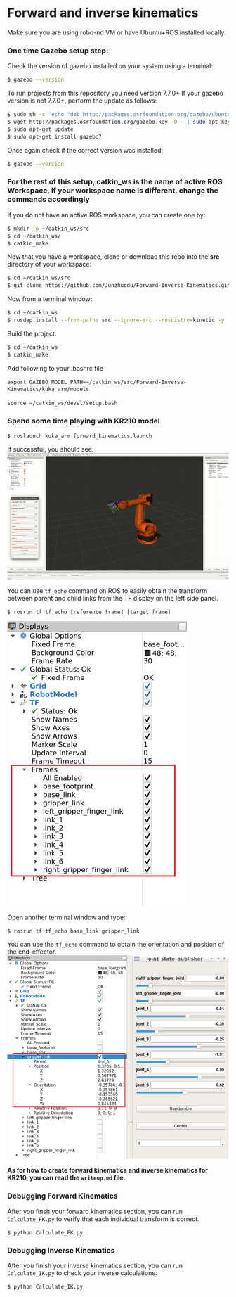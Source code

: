 
# Forward and inverse kinematics

Make sure you are using robo-nd VM or have Ubuntu+ROS installed locally.

### One time Gazebo setup step:
Check the version of gazebo installed on your system using a terminal:
```sh
$ gazebo --version
```
To run projects from this repository you need version 7.7.0+
If your gazebo version is not 7.7.0+, perform the update as follows:
```sh
$ sudo sh -c 'echo "deb http://packages.osrfoundation.org/gazebo/ubuntu-stable `lsb_release -cs` main" > /etc/apt/sources.list.d/gazebo-stable.list'
$ wget http://packages.osrfoundation.org/gazebo.key -O - | sudo apt-key add -
$ sudo apt-get update
$ sudo apt-get install gazebo7
```

Once again check if the correct version was installed:
```sh
$ gazebo --version
```
### For the rest of this setup, catkin_ws is the name of active ROS Workspace, if your workspace name is different, change the commands accordingly

If you do not have an active ROS workspace, you can create one by:
```sh
$ mkdir -p ~/catkin_ws/src
$ cd ~/catkin_ws/
$ catkin_make
```

Now that you have a workspace, clone or download this repo into the **src** directory of your workspace:
```sh
$ cd ~/catkin_ws/src
$ git clone https://github.com/Junzhuodu/Forward-Inverse-Kinematics.git
```

Now from a terminal window:

```sh
$ cd ~/catkin_ws
$ rosdep install --from-paths src --ignore-src --rosdistro=kinetic -y
```
Build the project:
```sh
$ cd ~/catkin_ws
$ catkin_make
```

Add following to your .bashrc file
```
export GAZEBO_MODEL_PATH=~/catkin_ws/src/Forward-Inverse-Kinematics/kuka_arm/models

source ~/catkin_ws/devel/setup.bash
```

[//]: # (Image References)

[image1]: ./misc_images/misc1.png
[image2]: ./misc_images/misc4.png
[image3]: ./misc_images/misc5.png

### Spend some time playing with KR210 model
```
$ roslaunch kuka_arm forward_kinematics.launch 
```
If successful, you should see:
![alt text][image1]

You can use `tf_echo` command on ROS to easily obtain the transform between parent and child links from the TF display on the left side panel.
```
$ rosrun tf tf_echo [reference frame] [target frame] 
```
![alt text][image2]

Open another terminal window and type:
```
$ rosrun tf tf_echo base_link gripper_link
```
You can use the `tf_echo` command to obtain the orientation and position of the end-effector. 
![alt text][image3]

**As for how to create forward kinematics and inverse kinematics for KR210, you can read the `writeup.md` file.**

### Debugging Forward Kinematics
After you finsh your forward kinematics section, you can run `Calculate_FK.py` to verify that each individual transform is correct.
```
$ python Calculate_FK.py
```

### Debugging Inverse Kinematics
After you finish your inverse kinematics section, you can run `Calculate_IK.py` to check your inverse calculations. 
```
$ python Calculate_IK.py
```

